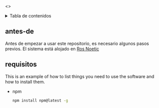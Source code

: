  <>
<!-- Contenido -->
<details>
  <summary>Tabla de contenidos</summary>
  <ol>
    <li>
      <a href="#getting-started">Getting Started</a>
      <ul>
        <li><a href="#prerequisites">Prerequisites</a></li>
        <li><a href="#installation">Installation</a></li>
      </ul>
    </li>
  </ol>
</details>


<!-- Antes de empezar -->
## antes-de

<p>Antes de empezar a usar este repositorio, es necesario algunos pasos previos. El sistema está alojado en <a href="http://wiki.ros.org/noetic">Ros Noetic </a></p>

## requisitos
This is an example of how to list things you need to use the software and how to install them.
* npm
  ```sh
  npm install npm@latest -g
  ```

